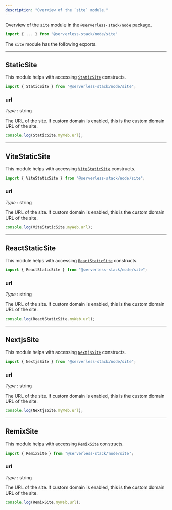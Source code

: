 ```yaml
---
description: "Overview of the `site` module."
---
```


Overview of the `site` module in the `@serverless-stack/node` package.

```ts
import { ... } from "@serverless-stack/node/site"
```

The `site` module has the following exports. 

---

## StaticSite

This module helps with accessing [`StaticSite`](../constructs/StaticSite.md) constructs.

```ts
import { StaticSite } from "@serverless-stack/node/site";
```

### url

_Type_ : <span class="mono">string</span>

The URL of the site. If custom domain is enabled, this is the custom domain URL of the site.

```ts
console.log(StaticSite.myWeb.url);
```

---

## ViteStaticSite

This module helps with accessing [`ViteStaticSite`](../constructs/ViteStaticSite.md) constructs.

```ts
import { ViteStaticSite } from "@serverless-stack/node/site";
```

### url

_Type_ : <span class="mono">string</span>

The URL of the site. If custom domain is enabled, this is the custom domain URL of the site.

```ts
console.log(ViteStaticSite.myWeb.url);
```

---

## ReactStaticSite

This module helps with accessing [`ReactStaticSite`](../constructs/ReactStaticSite.md) constructs.

```ts
import { ReactStaticSite } from "@serverless-stack/node/site";
```

### url

_Type_ : <span class="mono">string</span>

The URL of the site. If custom domain is enabled, this is the custom domain URL of the site.

```ts
console.log(ReactStaticSite.myWeb.url);
```

---

## NextjsSite

This module helps with accessing [`NextjsSite`](../constructs/NextjsSite.md) constructs.

```ts
import { NextjsSite } from "@serverless-stack/node/site";
```

### url

_Type_ : <span class="mono">string</span>

The URL of the site. If custom domain is enabled, this is the custom domain URL of the site.

```ts
console.log(NextjsSite.myWeb.url);
```

---

## RemixSite

This module helps with accessing [`RemixSite`](../constructs/RemixSite.md) constructs.

```ts
import { RemixSite } from "@serverless-stack/node/site";
```

### url

_Type_ : <span class="mono">string</span>

The URL of the site. If custom domain is enabled, this is the custom domain URL of the site.

```ts
console.log(RemixSite.myWeb.url);
```
